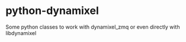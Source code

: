 python-dynamixel
================

Some python classes to work with dynamixel_zmq or even directly with libdynamixel
